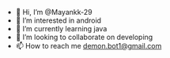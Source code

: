 - 👋 Hi, I’m @Mayankk-29
- 👀 I’m interested in android
- 🌱 I’m currently learning java
- 💞️ I’m looking to collaborate on developing
- 📫 How to reach me demon.bot1@gmail.com

<!---
Mayankk-29/Mayankk-29 is a ✨ special ✨ repository because its `README.md` (this file) appears on your GitHub profile.
You can click the Preview link to take a look at your changes.
--->

